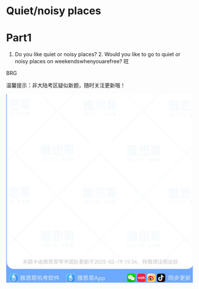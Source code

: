 # Quiet/noisy places  

# Part1  

1. Do you like quiet or noisy places? 2. Would you like to go to quiet or noisy places on weekendswhenyouarefree? 旺  

BRG  

温馨提示：非大陆考区疑似新题，随时关注更新哦！  

![](images/a8be0f33573cff8f55893fbdb1e847aa6939b5f30b4a2a12e44880ecfea1bc69.jpg)  